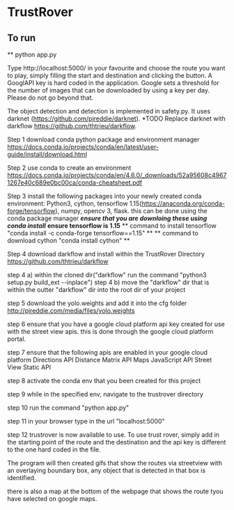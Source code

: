 # TrustRover

## To run
**  python app.py

Type http://localhost:5000/ in your favourite and choose the route you want to play,
simply filling the start and destination and clicking the button.
A GooglAPI key is hard coded in the application.
Google sets a threshold for the number of images that can be downloaded by using a key
per day. Please do not go beyond that.

The object detection and detection is implemented in safety.py. It uses darknet 
(https://github.com/pjreddie/darknet). *TODO Replace darknet with darkflow 
https://github.com/thtrieu/darkflow.


Step 1
download conda python package and environment manager
https://docs.conda.io/projects/conda/en/latest/user-guide/install/download.html


Step 2
use conda to create an environment
https://docs.conda.io/projects/conda/en/4.6.0/_downloads/52a95608c49671267e40c689e0bc00ca/conda-cheatsheet.pdf

Step 3
install the following packages into your newly created conda environment:
Python3, cython, tensorflow 1.15(https://anaconda.org/conda-forge/tensorflow), numpy, opencv 3, flask.
this can be done using the conda package manager
***ensure that you are downloing these using conda install***
**ensure tensorflow is 1.15**
** command to install tensorflow "conda install -c conda-forge tensorflow==1.15" **
** command to download cython "conda install cython" **

Step 4
download darkflow and install within the TrustRover Directory
https://github.com/thtrieu/darkflow

 step 4 a)
    within the cloned dir("darkflow" run the command "python3 setup.py build_ext --inplace")
step 4 b)
    move the "darkflow" dir that is within the outter "darkflow" dir into the root dir of your project


step 5
download the yolo.weights and add it into the cfg folder
http://pjreddie.com/media/files/yolo.weights

step 6
ensure that you have a google cloud platform api key created for use with the street view apis. this is done through the google cloud platform portal.

step 7
ensure that the following apis are enabled in your google cloud platform
Directions API
Distance Matrix API
Maps JavaScript API
Street View Static API

step 8
activate the conda env that you been created for this project

step 9
while in the specified env, navigate to the trustrover directory

step 10
run the command "python app.py"

step 11
in your browser type in the url "localhost:5000"

step 12
trustrover is now available to use. To use trust rover, simply add in the starting point of the route and the destination and the api key is different to the one hard coded in the file.

The program will then created gifs that show the routes via streetview with an overlaying boundary box, any object that is detected in that box is identified. 

there is also a map at the bottom of the webpage that shows the route tyou have selected on google maps.
 







